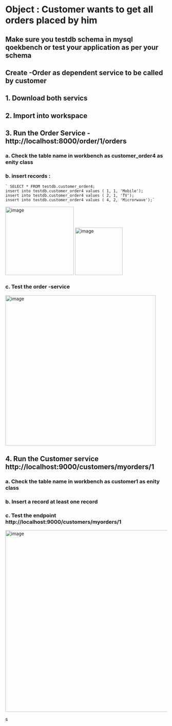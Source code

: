 # Object : Customer wants to get all orders placed by him 
## Make sure you testdb schema in mysql qoekbench or test your application as per your schema
## Create -Order as  dependent service to be called by customer
## 1. Download both servics
## 2. Import into workspace
## 3. Run the Order Service - http://localhost:8000/order/1/orders 

### a. Check the table name in workbench as customer_order4 as enity class
### b. insert records : 
    ` SELECT * FROM testdb.customer_order4;
    insert into testdb.customer_order4 values ( 1, 1, 'Mobile');
    insert into testdb.customer_order4 values ( 2, 1, 'TV');
    insert into testdb.customer_order4 values ( 4, 2, 'Microrwave');`

<img width="213" alt="image" src="https://github.com/user-attachments/assets/03046eed-beec-4be3-a87d-eb4ee9dc6eb4">

<img width="148" alt="image" src="https://github.com/user-attachments/assets/59179ae4-ed5e-46db-a379-6341f8bcd5bf">

### c. Test the order -service 
<img width="468" alt="image" src="https://github.com/user-attachments/assets/3ac625f8-9bac-4460-b46d-0ca8a99775ed">

## 4. Run the Customer service http://localhost:9000/customers/myorders/1 
### a. Check the table name in workbench as customer1 as enity class
### b. Insert a record  at least one record


### c. Test the endpoint http://localhost:9000/customers/myorders/1 
<img width="566" alt="image" src="https://github.com/user-attachments/assets/c65c8e46-4a9c-4388-998c-080e746836c8">


s
